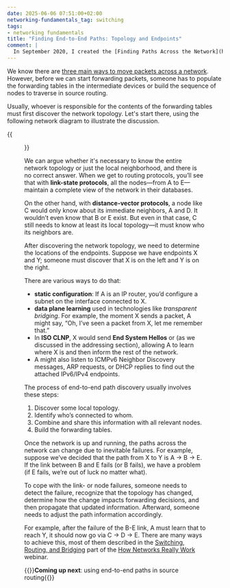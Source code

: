```yaml
---
date: 2025-06-06 07:51:00+02:00
networking-fundamentals_tag: switching
tags:
- networking fundamentals
title: "Finding End-to-End Paths: Topology and Endpoints"
comment: |
  In September 2020, I created the [Finding Paths Across the Network](https://my.ipspace.net/bin/get/Net101/SW4%20-%20Finding%20Paths%20Across%20the%20Network.mp4?doccode=Net101) video as part of the [How Networks Really Work webinar](https://www.ipspace.net/How_Networks_Really_Work). This blog post covers the first half of that video. I used Whisper to generate a raw transcript, cleaned it up with ChatGPT, and restructured it to make it easier to read.
---
```

We know there are [three main ways to move packets across a network](/2025/05/forwarding-packets-across-network/). However, before we can start forwarding packets, someone has to populate the forwarding tables in the intermediate devices or build the sequence of nodes to traverse in source routing.

Usually, whoever is responsible for the contents of the forwarding tables must first discover the network topology. Let's start there, using the following network diagram to illustrate the discussion.
<!--more-->
{{<figure src="/2025/06/np-diagram.png">}}

We can argue whether it's necessary to know the entire network topology or just the local neighborhood, and there is no correct answer. When we get to routing protocols, you’ll see that with **link-state protocols**, all the nodes—from A to E—maintain a complete view of the network in their databases.

On the other hand, with **distance-vector protocols**, a node like C would only know about its immediate neighbors, A and D. It wouldn’t even know that B or E exist. But even in that case, C still needs to know at least its local topology—it must know who its neighbors are.

After discovering the network topology, we need to determine the locations of the endpoints. Suppose we have endpoints X and Y; someone must discover that X is on the left and Y is on the right.

There are various ways to do that:

* **static configuration**: If A is an IP router, you’d configure a subnet on the interface connected to X.
* **data plane learning** used in technologies like *transparent bridging*. For example, the moment X sends a packet, A might say, “Oh, I’ve seen a packet from X, let me remember that.”
* In **ISO CLNP**, X would send **End System Hellos** or (as we discussed in the addressing section), allowing A to learn where X is and then inform the rest of the network.
* A might also listen to ICMPv6 Neighbor Discovery messages, ARP requests, or DHCP replies to find out the attached IPv6/IPv4 endpoints.

The process of end-to-end path discovery usually involves these steps:

1.  Discover some local topology.
2.  Identify who’s connected to whom.
3.  Combine and share this information with all relevant nodes.
4.  Build the forwarding tables.

Once the network is up and running, the paths across the network can change due to inevitable failures. For example, suppose we’ve decided that the path from X to Y is A → B → E. If the link between B and E fails (or B fails), we have a problem (if E fails, we’re out of luck no matter what).

To cope with the link- or node failures, someone needs to detect the failure, recognize that the topology has changed, determine how the change impacts forwarding decisions, and then propagate that updated information. Afterward, someone needs to adjust the path information accordingly.

For example, after the failure of the B-E link, A must learn that to reach Y, it should now go via C → D → E. There are many ways to achieve this, most of them described in the [Switching, Routing, and Bridging](https://my.ipspace.net/bin/list?id=Net101#SWITCH) part of the [How Networks Really Work](https://my.ipspace.net/bin/list?id=Net101) webinar.

{{<next-in-series page="/posts/2025/06/source-routing-paths.html">}}**Coming up next**: using end-to-end paths in source routing{{</next-in-series>}}
